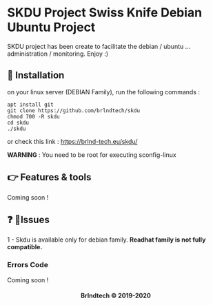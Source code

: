 # SKDU Project Swiss Knife Debian Ubuntu Project 
SKDU project has been create to 
facilitate the debian / ubuntu ... administration / monitoring. Enjoy :) 

## :pushpin: Installation

on your linux server (DEBIAN Family), run the following commands : 

```
apt install git
git clone https://github.com/brlndtech/skdu
chmod 700 -R skdu
cd skdu 
./skdu
``` 

or check this link : https://brlnd-tech.eu/skdu/

**WARNING** : You need to be root for executing sconfig-linux


## :point_right: Features & tools 

Coming soon !

## :question: :speech_balloon:Issues 

1 -  Skdu is available only for debian family. **Readhat family is not fully compatible.** 


### Errors Code 

Coming soon !

#### <center>Brlndtech &copy; 2019-2020</center>

